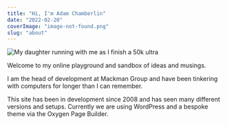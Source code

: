 ```yaml
---
title: "Hi, I'm Adam Chamberlin"
date: "2022-02-20"
coverImage: "image-not-found.png"
slug: "about"
---
```


![My daughter running with me as I finish a 50k ultra](images/IMG_0900-1024x683.jpeg)

Welcome to my online playground and sandbox of ideas and musings.

I am the head of development at Mackman Group and have been tinkering with computers for longer than I can remember.

This site has been in development since 2008 and has seen many different versions and setups. Currently we are using WordPress and a bespoke theme via the Oxygen Page Builder.
